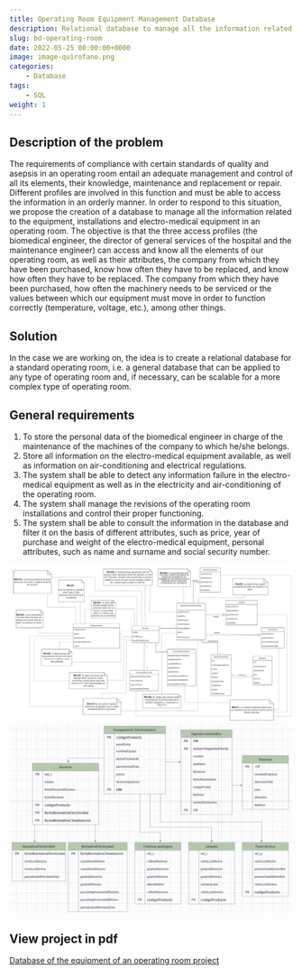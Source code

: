 ```yaml
---
title: Operating Room Equipment Management Database
description: Relational database to manage all the information related to the equipment, installations and electro-medical equipment in an operating room.
slug: bd-operating-room
date: 2022-05-25 00:00:00+0000
image: image-quirofano.png
categories:
    - Database
tags:
    - SQL
weight: 1
---
```


## Description of the problem
The requirements of compliance with certain standards of quality and asepsis in an operating room entail an adequate management and control of all its elements, their knowledge, maintenance and replacement or repair. Different profiles are involved in this function and must be able to access the information in an orderly manner. In order to respond to this situation, we propose the creation of a database to manage all the information related to the equipment, installations and electro-medical equipment in an operating room. The
objective is that the three access profiles (the biomedical engineer, the director of general services of the hospital and the maintenance engineer) can access and know all the elements of our operating room, as well as their attributes, the company from which they have been purchased, know how often they have to be replaced, and know how often they have to be replaced.
The company from which they have been purchased, how often the machinery needs to be serviced or the values between which our equipment must move in order to function correctly (temperature, voltage, etc.), among other things.

## Solution
In the case we are working on, the idea is to create a relational database for a standard operating room, i.e. a general database that can be applied to any type of operating room and, if necessary, can be scalable for a more complex type of operating room.

## General requirements
1. To store the personal data of the biomedical engineer in charge of the maintenance of the machines of the company to which he/she belongs.
2. Store all information on the electro-medical equipment available, as well as information on air-conditioning and electrical regulations.
3. The system shall be able to detect any information failure in the electro-medical equipment as well as in the electricity and air-conditioning of the operating room.
4. The system shall manage the revisions of the operating room installations and control their proper functioning.
5. The system shall be able to consult the information in the database and filter it on the basis of different attributes, such as price, year of purchase and weight of the electro-medical equipment, personal attributes, such as name and surname and social security number.

![Conceptual Diagram](diagrama-conceptual.png) ![Relational Diagram](diagrama-relacional.png)

## View project in pdf
[Database of the equipment of an operating room project](/Proyecto-base-de-datos-QUIROFANO.pdf)
